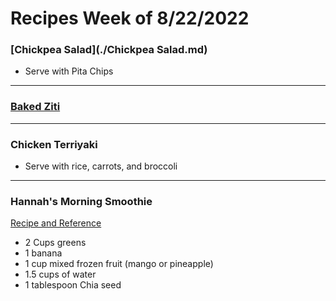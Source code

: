 # Recipes Week of 8/22/2022

### [Chickpea Salad](./Chickpea Salad.md)

- Serve with Pita Chips

---

### [Baked Ziti](./BakedZiti.md)

---

### Chicken Terriyaki

- Serve with rice, carrots, and broccoli 

---

### Hannah's Morning Smoothie

[Recipe and Reference](https://joyfoodsunshine.com/green-smoothie/)

- 2 Cups greens
- 1 banana
- 1 cup mixed frozen fruit (mango or pineapple)
- 1.5 cups of water
- 1 tablespoon Chia seed